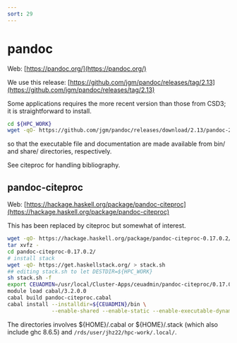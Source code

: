 ```yaml
---
sort: 29
---
```


# pandoc

Web: [https://pandoc.org/](https://pandoc.org/)

We use this release: [https://github.com/jgm/pandoc/releases/tag/2.13](https://github.com/jgm/pandoc/releases/tag/2.13)

Some applications requires the more recent version than those from CSD3; it is straightforward to install.

```bash
cd ${HPC_WORK}
wget -qO- https://github.com/jgm/pandoc/releases/download/2.13/pandoc-2.13-linux-amd64.tar.gz | tar xvfz - --strip-components=1
```

so that the executable file and documentation are made available from bin/ and share/ directories, respectively.

See citeproc for handling bibliography.

## pandoc-citeproc

Web: [https://hackage.haskell.org/package/pandoc-citeproc](https://hackage.haskell.org/package/pandoc-citeproc)

This has been replaced by citeproc but somewhat of interest.

```bash
wget -qO- https://hackage.haskell.org/package/pandoc-citeproc-0.17.0.2/pandoc-citeproc-0.17.0.2.tar.gz | \
tar xvfz -
cd pandoc-citeproc-0.17.0.2/
# install stack
wget -qO- https://get.haskellstack.org/ > stack.sh
## editing stack.sh to let DESTDIR=${HPC_WORK}
sh stack.sh -f
export CEUADMIN=/usr/local/Cluster-Apps/ceuadmin/pandoc-citeproc/0.17.0.2
module load cabal/3.2.0.0
cabal build pandoc-citeproc.cabal
cabal install --installdir=${CEUADMIN}/bin \
              --enable-shared --enable-static --enable-executable-dynamic --enable-executable-static --install-method=copy --overwrite-policy=always
```

The directories involves ${HOME}/.cabal or ${HOME}/.stack (which also include ghc 8.6.5) and `/rds/user/jhz22/hpc-work/.local/`.
